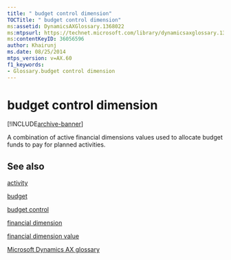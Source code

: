 ```yaml
---
title: " budget control dimension"
TOCTitle: " budget control dimension"
ms:assetid: DynamicsAXGlossary.1368022
ms:mtpsurl: https://technet.microsoft.com/library/dynamicsaxglossary.1368022(v=AX.60)
ms:contentKeyID: 36056596
author: Khairunj
ms.date: 08/25/2014
mtps_version: v=AX.60
f1_keywords:
- Glossary.budget control dimension
---
```


# budget control dimension


[!INCLUDE[archive-banner](includes/archive-banner.md)]

A combination of active financial dimensions values used to allocate budget funds to pay for planned activities.

## See also

[activity](activity.md)

[budget](budget.md)

[budget control](budget-control.md)

[financial dimension](financial-dimension.md)

[financial dimension value](financial-dimension-value.md)

[Microsoft Dynamics AX glossary](glossary/microsoft-dynamics-ax-glossary.md)

  



